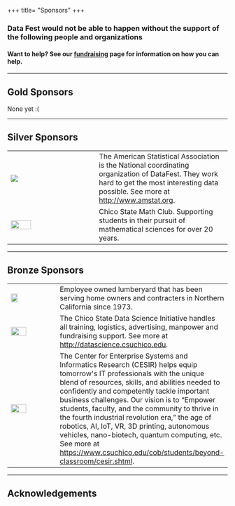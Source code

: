 +++
title= "Sponsors"
+++

### Data Fest would not be able to happen without the support of the following people and organizations

#### Want to help? See our [fundraising](../fundraising/) page for information on how you can help. 


----

## Gold Sponsors

None yet :( 

---

## Silver Sponsors

<table border="0" align="center", border-spacing:5em; border-collapse:separte;>
<colgroup>
<col width="40%" />
<col width="60%" />
</colgroup>

<tbody>

  <tr>
    <td><img src="../img/clients/asa_logo.jpg"></img></td>
    <td>The American Statistical Association is the National coordinating organization of DataFest. 
                        They work hard to get the most interesting data possible. 
                        See more at <a href="http://www.amstat.org">http://www.amstat.org</a>. </td>
  </tr>
  
  <tr>
    <td><img src="../img/clients/math_logo.png" style="width:50%"></img></td>
    <td>Chico State Math Club. Supporting students in their pursuit of mathematical sciences for over 20 years.</td>
  </tr>

</tbody>
</table>
  
<p>

----

## Bronze Sponsors

<table border="0" align="center">
<colgroup>
<col width="40%" />
<col width="60%" />
</colgroup>

<tbody>

  <tr>
    <td align="left" markdown="span"><img src="../img/clients/pbs_logo.png" style="width:40%"></img></td>
    <td>Employee owned lumberyard that has been serving home owners and contracters in Northern California since 1973.</td>
  </tr>
  
  <tr>
    <td align="left" markdown="span"><img src="../img/clients/DSI_Logo_Horizontal_Small.jpg" style="width:60%"></img></td>  
    <td> The Chico State Data Science Initiative handles all training, logistics, advertising, manpower
         and fundraising support. See more at <a href="http://datascience.csuchico.edu">http://datascience.csuchico.edu</a>. </td>
  <tr>


  <tr>
    <td align="left" markdown="span"><img src="../img/clients/CESIRlogo.png" style="width:60%"></img></td>  
    <td> The Center for Enterprise Systems and Informatics Research (CESIR) helps equip tomorrow's IT professionals with the unique 
         blend of resources, skills, and abilities needed to confidently and competently tackle important business challenges. 
         Our vision is to “Empower students, faculty, and the community to thrive in the fourth industrial revolution era,” 
         the age of robotics, AI, IoT, VR, 3D printing, autonomous vehicles, nano-biotech, quantum computing, etc.
         See more at <a href="https://www.csuchico.edu/cob/students/beyond-classroom/cesir.shtml">
         https://www.csuchico.edu/cob/students/beyond-classroom/cesir.shtml</a>. </td>
  </tr>

</tbody>
</table>
  
<p>

----

## Acknowledgements

<!---
<tr>
  <td align="center" markdown="span"><img src="../img/clients/asa_logo.jpg" alt="" border=3 height=100 width=100></img></td>  
  <td> CSU, Chico Provost & Vice President for Academic Affairs <br />
</td>
</tr>
--->
